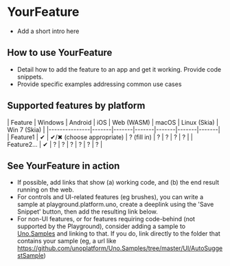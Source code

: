 
<!-- For available Markdown syntax, check out https://docs.microsoft.com/contribute/contribute/how-to-write-use-markdown -->

# YourFeature

<!-- This template is for features unique to Uno, with no original UWP equivalent (eg VisibleBoundsPadding, ElevatedView).  -->

* Add a short intro here

<!-- Add any additional information on platform-specific limitations and constraints -->

## How to use YourFeature

 * Detail how to add the feature to an app and get it working. Provide code snippets.
 * Provide specific examples addressing common use cases

## Supported features by platform

<!-- If not feature is supported on every platform, fill in the matrix below to show which ones are supported. If there's no limitations to the feature on any platform, consider removing this whole section. -->

| Feature        |  Windows  | Android |  iOS  |  Web (WASM)  | macOS | Linux (Skia)  | Win 7 (Skia) | 
|---------------|-------|-------|-------|-------|-------|-------|
| Feature1         | ✔ | ✔/✖ (choose appropriate) | ? (fill in) | ? | ? | ? | ? |
| Feature2...     | ✔ | ? | ? | ? | ? | ? | ? |

## See YourFeature in action

 * If possible, add links that show (a) working code, and (b) the end result running on the web.
 * For controls and UI-related features (eg brushes), you can write a sample at playground.platform.uno, create a deeplink using the 'Save Snippet' button, then add the resulting link below.
 * For non-UI features, or for features requiring code-behind (not supported by the Playground), consider adding a sample to [Uno.Samples](https://github.com/unoplatform/Uno.Samples) and linking to that. If you do, link directly to the folder that contains your sample (eg, a url like https://github.com/unoplatform/Uno.Samples/tree/master/UI/AutoSuggestSample)